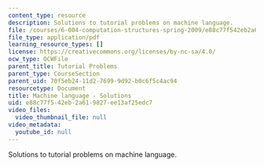 ```yaml
---
content_type: resource
description: Solutions to tutorial problems on machine language.
file: /courses/6-004-computation-structures-spring-2009/e88c77f542eb2a619827ee13af25edc7_MIT6_004s09_tutor12_sol.pdf
file_type: application/pdf
learning_resource_types: []
license: https://creativecommons.org/licenses/by-nc-sa/4.0/
ocw_type: OCWFile
parent_title: Tutorial Problems
parent_type: CourseSection
parent_uid: 70f5eb24-11d2-7699-9d92-b0c6f5c4ac94
resourcetype: Document
title: Machine language - Solutions
uid: e88c77f5-42eb-2a61-9827-ee13af25edc7
video_files:
  video_thumbnail_file: null
video_metadata:
  youtube_id: null
---
```

Solutions to tutorial problems on machine language.